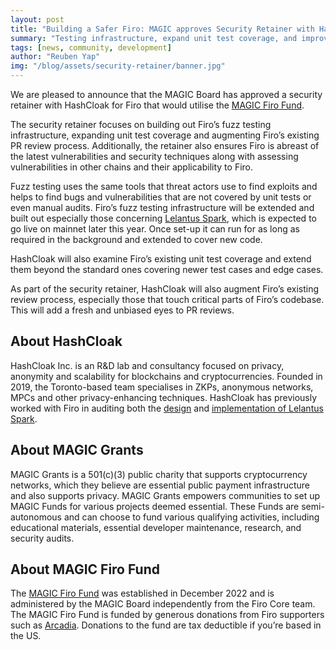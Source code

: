 ```yaml
--- 
layout: post 
title: "Building a Safer Firo: MAGIC approves Security Retainer with HashCloak" 
summary: "Testing infrastructure, expand unit test coverage, and improve the PR review process"
tags: [news, community, development] 
author: "Reuben Yap" 
img: "/blog/assets/security-retainer/banner.jpg"
--- 
```

We are pleased to announce that the MAGIC Board  has approved a security retainer with HashCloak for Firo that would utilise the [MAGIC Firo Fund](https://magicgrants.org/funds/). 

The security retainer focuses on building out Firo’s fuzz testing infrastructure, expanding unit test coverage and augmenting Firo’s existing PR review process. Additionally, the retainer also ensures Firo is abreast of the latest vulnerabilities and security techniques along with assessing vulnerabilities in other chains and their applicability to Firo.

Fuzz testing uses the same tools that threat actors use to find exploits and helps to find bugs and vulnerabilities that are not covered by unit tests or even manual audits. Firo’s fuzz testing infrastructure will be extended and built out especially those concerning [Lelantus Spark](https://firo.org/2021/08/24/presenting-lelantus-spark.html), which is expected to go live on mainnet later this year. Once set-up it can run for as long as required in the background and extended to cover new code.

HashCloak will also examine Firo’s existing unit test coverage and extend them beyond the standard ones covering newer test cases and edge cases. 

As part of the security retainer, HashCloak will also augment Firo’s existing review process, especially those that touch critical parts of Firo’s codebase. This will add a fresh and unbiased eyes to PR reviews.

## About HashCloak

HashCloak Inc. is an R&D lab and consultancy focused on privacy, anonymity and scalability for blockchains and cryptocurrencies. Founded in 2019, the Toronto-based team specialises  in ZKPs, anonymous networks, MPCs and other privacy-enhancing techniques. HashCloak has previously worked with Firo in auditing both the [design](https://firo.org/2022/01/04/lelantus-spark-audit-complete.html) and [implementation of Lelantus Spark](https://firo.org/2022/12/20/lelantus-spark-code-audit-completed.html). 

## About MAGIC Grants

MAGIC Grants is a 501(c)(3) public charity that supports cryptocurrency networks, which they believe are essential public payment infrastructure and also supports privacy. MAGIC Grants empowers communities to set up MAGIC Funds for various projects deemed essential. These Funds are semi-autonomous and can choose to fund various qualifying activities, including educational materials, essential developer maintenance, research, and security audits.

## About MAGIC Firo Fund

The [MAGIC Firo Fund](https://magicgrants.org/funds/) was established in December 2022 and is administered by the MAGIC Board independently from the Firo Core team. The MAGIC Firo Fund is funded by generous donations from Firo supporters such as [Arcadia](https://magicgrants.org/200000-Donation-from-Arcadia-for-Firo/). Donations to the fund are tax deductible if you’re based in the US.
